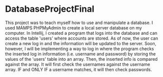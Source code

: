 # DatabaseProjectFinal

This project was to teach myself how to use and manipulate a database. I used MAMPS PHPMyAdmin to create a local server database on my computer.
In Intellij, I created a program that logs into the database and can access the table 'users' where accounts are stored. As of now, the user can create
a new log in and the information will be updated to the server. Soon, however, I will be implementing a way to log in where the program checks the inserted
log in information (i.e. username and password) by storing the values of the 'users' table into an array. Then, the inserted info is compared against the 
array. It will first check the usernames against the username array. IF and ONLY IF a username matches, it will then check passwords.
